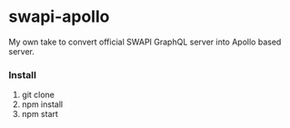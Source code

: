 # swapi-apollo

My own take to convert official SWAPI GraphQL server into Apollo based server.

### Install
1. git clone
2. npm install
3. npm start
